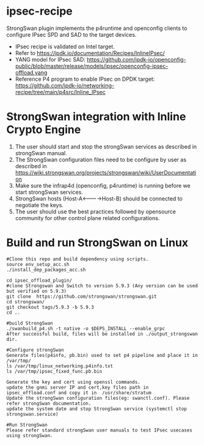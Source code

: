 # ipsec-recipe
StrongSwan plugin implements the p4runtime and openconfig clients to configure IPsec SPD and SAD
to the target devices.
- IPsec recipe is validated on Intel target.
- Refer to https://ipdk.io/documentation/Recipes/InlineIPsec/
- YANG model for IPsec SAD: https://github.com/ipdk-io/openconfig-public/blob/master/release/models/ipsec/openconfig-ipsec-offload.yang
- Reference P4 program to enable IPsec on DPDK target: https://github.com/ipdk-io/networking-recipe/tree/main/p4src/Inline_IPsec

StrongSwan integration with Inline Crypto Engine
========================================================
1. The user should start and stop the strongSwan services as described in strongSwan manual.
2. The StrongSwan configuration files need to be configure by user as described in 
			https://wiki.strongswan.org/projects/strongswan/wiki/UserDocumentation
3. Make sure the infrap4d (openconfig, p4runtime) is running before we start strongSwan services.
4. StrongSwan hosts (Host-A<---->Host-B) should be connected to negotiate the keys.
5. The user should use the best practices followed by opensource community for other control plane related configurations.
 
Build and run StrongSwan on Linux
=====================================================================================================================
	#Clone this repo and build dependency using scripts.
	source env_setup_acc.sh
	./install_dep_packages_acc.sh

	cd ipsec_offload_plugin/
	#clone Strongswan and Switch to version 5.9.3 (Any version can be used but verified on 5.9.3)
	git clone  https://github.com/strongswan/strongswan.git
	cd strongswan/
	git checkout tags/5.9.3 -b 5.9.3
	cd ..

	#build StrongSwan
	./swanbuild_p4.sh -t native -o $DEPS_INSTALL --enable_grpc
	After successful build, files will be installed in ./output_strongswan dir.

	#Configure strongSwan
	Generate files(p4info, pb.bin) used to set p4 pipeline and place it in /var/tmp/
	ls /var/tmp/linux_networking.p4info.txt
	ls /var/tmp/ipsec_fixed_func.pb.bin

	Generate the key and cert using openssl commands.
	update the gnmi server IP and cert,key files path in ipsec_offload.conf and copy it in  /usr/share/stratum
	Update the strongSwan configuration files(eg: swanctl.conf). Please refer strongSwan documentation.
	update the system date and stop StrongSwan service (systemctl stop strongswan.service)

	#Run StrongSwan
	Please refer standard strongSwan user manuals to test IPsec usecases using strongSwan.



